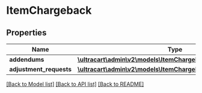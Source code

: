 # ItemChargeback

## Properties
Name | Type | Description | Notes
------------ | ------------- | ------------- | -------------
**addendums** | [**\ultracart\admin\v2\models\ItemChargebackAddendum[]**](ItemChargebackAddendum.md) |  | [optional] 
**adjustment_requests** | [**\ultracart\admin\v2\models\ItemChargebackAdjustmentRequest[]**](ItemChargebackAdjustmentRequest.md) |  | [optional] 

[[Back to Model list]](../README.md#documentation-for-models) [[Back to API list]](../README.md#documentation-for-api-endpoints) [[Back to README]](../README.md)


